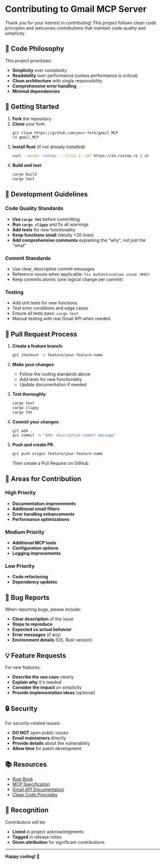 # Contributing to Gmail MCP Server

Thank you for your interest in contributing! This project follows clean code principles and welcomes contributions that maintain code quality and simplicity.

## 🎯 Code Philosophy

This project prioritizes:
- **Simplicity** over complexity
- **Readability** over performance (unless performance is critical)
- **Clean architecture** with single responsibility
- **Comprehensive error handling**
- **Minimal dependencies**

## 🚀 Getting Started

1. **Fork** the repository
2. **Clone** your fork:
   ```bash
   git clone https://github.com/your-fork/gmail_MCP
   cd gmail_MCP
   ```
3. **Install Rust** (if not already installed):
   ```bash
   curl --proto '=https' --tlsv1.2 -sSf https://sh.rustup.rs | sh
   ```
4. **Build and test**:
   ```bash
   cargo build
   cargo test
   ```

## 📝 Development Guidelines

### Code Quality Standards

- **Use `cargo fmt`** before committing
- **Run `cargo clippy`** and fix all warnings
- **Add tests** for new functionality
- **Keep functions small** (ideally <20 lines)
- **Add comprehensive comments** explaining the "why", not just the "what"

### Commit Standards

- Use clear, descriptive commit messages
- Reference issues when applicable: `Fix authentication issue (#42)`
- Keep commits atomic (one logical change per commit)

### Testing

- Add unit tests for new functions
- Test error conditions and edge cases
- Ensure all tests pass: `cargo test`
- Manual testing with real Gmail API when needed

## 🔧 Pull Request Process

1. **Create a feature branch**:
   ```bash
   git checkout -b feature/your-feature-name
   ```

2. **Make your changes**:
   - Follow the coding standards above
   - Add tests for new functionality
   - Update documentation if needed

3. **Test thoroughly**:
   ```bash
   cargo test
   cargo clippy
   cargo fmt
   ```

4. **Commit your changes**:
   ```bash
   git add .
   git commit -m "Add: descriptive commit message"
   ```

5. **Push and create PR**:
   ```bash
   git push origin feature/your-feature-name
   ```
   Then create a Pull Request on GitHub.

## 🎯 Areas for Contribution

### High Priority
- **Documentation improvements**
- **Additional email filters**
- **Error handling enhancements**
- **Performance optimizations**

### Medium Priority
- **Additional MCP tools**
- **Configuration options**
- **Logging improvements**

### Low Priority
- **Code refactoring**
- **Dependency updates**

## 🐛 Bug Reports

When reporting bugs, please include:
- **Clear description** of the issue
- **Steps to reproduce**
- **Expected vs actual behavior**
- **Error messages** (if any)
- **Environment details** (OS, Rust version)

## 💡 Feature Requests

For new features:
- **Describe the use case** clearly
- **Explain why** it's needed
- **Consider the impact** on simplicity
- **Provide implementation ideas** (optional)

## 🔒 Security

For security-related issues:
- **DO NOT** open public issues
- **Email maintainers** directly
- **Provide details** about the vulnerability
- **Allow time** for patch development

## 📚 Resources

- [Rust Book](https://doc.rust-lang.org/book/)
- [MCP Specification](https://docs.anthropic.com/en/docs/build-with-claude/mcp)
- [Gmail API Documentation](https://developers.google.com/gmail/api)
- [Clean Code Principles](https://blog.cleancoder.com/)

## 🙏 Recognition

Contributors will be:
- **Listed** in project acknowledgments
- **Tagged** in release notes
- **Given attribution** for significant contributions

---

**Happy coding! 🦀** 
